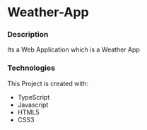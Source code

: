 # **Weather-App**

### **Description**

  Its a Web Application which is a Weather App

### **Technologies** 

This Project is created with:
 - TypeScript
 - Javascript
 - HTML5
 - CSS3
